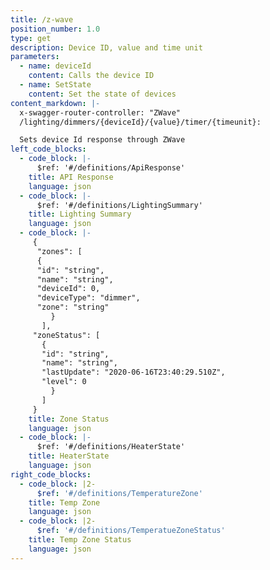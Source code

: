 ```yaml
---
title: /z-wave
position_number: 1.0
type: get
description: Device ID, value and time unit
parameters:
  - name: deviceId
    content: Calls the device ID
  - name: SetState
    content: Set the state of devices
content_markdown: |-
  x-swagger-router-controller: "ZWave"
  /lighting/dimmers/{deviceId}/{value}/timer/{timeunit}:

  Sets device Id response through ZWave
left_code_blocks:
  - code_block: |-
      $ref: '#/definitions/ApiResponse'
    title: API Response
    language: json
  - code_block: |-
      $ref: '#/definitions/LightingSummary'
    title: Lighting Summary
    language: json
  - code_block: |-
     {
      "zones": [
      {
      "id": "string",
      "name": "string",
      "deviceId": 0,
      "deviceType": "dimmer",
      "zone": "string"
         }
       ],
     "zoneStatus": [
       {
       "id": "string",
       "name": "string",
       "lastUpdate": "2020-06-16T23:40:29.510Z",
       "level": 0
         }
       ]
     }
    title: Zone Status
    language: json
  - code_block: |-
      $ref: '#/definitions/HeaterState'
    title: HeaterState
    language: json
right_code_blocks:
  - code_block: |2-
      $ref: '#/definitions/TemperatureZone'
    title: Temp Zone
    language: json
  - code_block: |2-
      $ref: '#/definitions/TemperatueZoneStatus'
    title: Temp Zone Status
    language: json
---
```

